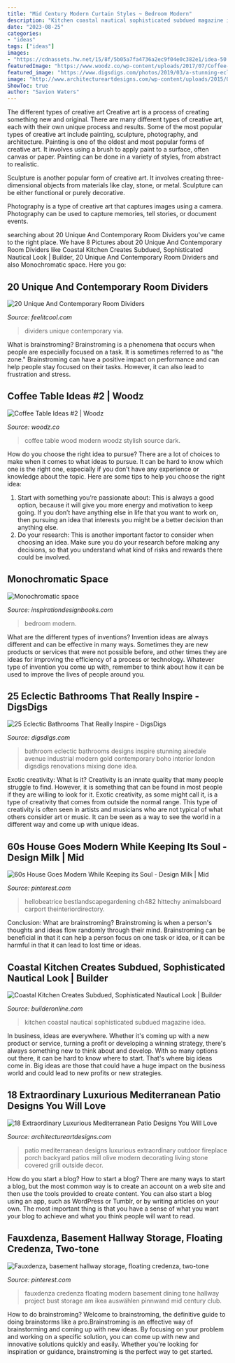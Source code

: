 ```yaml
---
title: "Mid Century Modern Curtain Styles ~ Bedroom Modern"
description: "Kitchen coastal nautical sophisticated subdued magazine idea"
date: "2023-08-25"
categories:
- "ideas"
tags: ["ideas"]
images:
- "https://cdnassets.hw.net/15/8f/5b05a7fa4736a2ec9f04e0c382e1/idea-50.jpg"
featuredImage: "https://www.woodz.co/wp-content/uploads/2017/07/Coffee-Table-2-WOODZ-11.jpg"
featured_image: "https://www.digsdigs.com/photos/2019/03/a-stunning-eclectic-bathroom-mixing-industrial-and-contemporary-bathroom-and-done-in-a-black-white-and-gold-color-scheme.jpg"
image: "http://www.architectureartdesigns.com/wp-content/uploads/2015/03/18-Extraordinary-Luxurious-Mediterranean-Patio-Designs-You-Will-Love-2-630x845.jpg"
ShowToc: true
author: "Savion Waters"
---
```



The different types of creative art
Creative art is a process of creating something new and original. There are many different types of creative art, each with their own unique process and results. Some of the most popular types of creative art include painting, sculpture, photography, and architecture.
Painting is one of the oldest and most popular forms of creative art. It involves using a brush to apply paint to a surface, often canvas or paper. Painting can be done in a variety of styles, from abstract to realistic.

Sculpture is another popular form of creative art. It involves creating three-dimensional objects from materials like clay, stone, or metal. Sculpture can be either functional or purely decorative.

Photography is a type of creative art that captures images using a camera. Photography can be used to capture memories, tell stories, or document events.

	

		
searching about 20 Unique And Contemporary Room Dividers you've came to the right place. We have 8 Pictures about 20 Unique And Contemporary Room Dividers like Coastal Kitchen Creates Subdued, Sophisticated Nautical Look | Builder, 20 Unique And Contemporary Room Dividers and also Monochromatic space. Here you go:
		
    
## 20 Unique And Contemporary Room Dividers

<img loading=lazy src="http://feelitcool.com/wp-content/uploads/2016/09/unique-room-dividers2.jpg" onerror="this.onerror=null;this.src='https://tse3.mm.bing.net/th?id=OIP.Oc8vvRe_B-ttXbs_KZxHzgHaLH&amp;pid=15.1';" alt="20 Unique And Contemporary Room Dividers">

_Source: feelitcool.com_

>dividers unique contemporary via. 

	

What is brainstroming?
Brainstroming is a phenomena that occurs when people are especially focused on a task. It is sometimes referred to as "the zone." Brainstroming can have a positive impact on performance and can help people stay focused on their tasks. However, it can also lead to frustration and stress.

    
## Coffee Table Ideas #2 | Woodz

<img loading=lazy src="https://www.woodz.co/wp-content/uploads/2017/07/Coffee-Table-2-WOODZ-11.jpg" onerror="this.onerror=null;this.src='https://tse1.mm.bing.net/th?id=OIP.y3F0yE6QWCgcDO86C2SH8gHaGb&amp;pid=15.1';" alt="Coffee Table Ideas #2 | Woodz">

_Source: woodz.co_

>coffee table wood modern woodz stylish source dark. 

	

How do you choose the right idea to pursue?
There are a lot of choices to make when it comes to what ideas to pursue. It can be hard to know which one is the right one, especially if you don’t have any experience or knowledge about the topic. Here are some tips to help you choose the right idea: 
1. Start with something you’re passionate about: This is always a good option, because it will give you more energy and motivation to keep going. If you don’t have anything else in life that you want to work on, then pursuing an idea that interests you might be a better decision than anything else. 
2. Do your research: This is another important factor to consider when choosing an idea. Make sure you do your research before making any decisions, so that you understand what kind of risks and rewards there could be involved. 

    
## Monochromatic Space

<img loading=lazy src="https://inspirationdesignbooks.com/blog/wp-content/uploads/2021/03/print-jin-satinwall.jpg" onerror="this.onerror=null;this.src='https://tse1.mm.bing.net/th?id=OIP.MUA-TvJMYA6UnlXWODhnKwHaFj&amp;pid=15.1';" alt="Monochromatic space">

_Source: inspirationdesignbooks.com_

>bedroom modern. 

	

What are the different types of inventions?
Invention ideas are always different and can be effective in many ways. Sometimes they are new products or services that were not possible before, and other times they are ideas for improving the efficiency of a process or technology. Whatever type of invention you come up with, remember to think about how it can be used to improve the lives of people around you.

    
## 25 Eclectic Bathrooms That Really Inspire - DigsDigs

<img loading=lazy src="https://www.digsdigs.com/photos/2019/03/a-stunning-eclectic-bathroom-mixing-industrial-and-contemporary-bathroom-and-done-in-a-black-white-and-gold-color-scheme.jpg" onerror="this.onerror=null;this.src='https://tse2.mm.bing.net/th?id=OIP.ncypvV1RfPsFSglhUA0nzAHaLH&amp;pid=15.1';" alt="25 Eclectic Bathrooms That Really Inspire - DigsDigs">

_Source: digsdigs.com_

>bathroom eclectic bathrooms designs inspire stunning airedale avenue industrial modern gold contemporary boho interior london digsdigs renovations mixing done idea. 

	

Exotic creativity: What is it?
Creativity is an innate quality that many people struggle to find. However, it is something that can be found in most people if they are willing to look for it. Exotic creativity, as some might call it, is a type of creativity that comes from outside the normal range. This type of creativity is often seen in artists and musicians who are not typical of what others consider art or music. It can be seen as a way to see the world in a different way and come up with unique ideas.

    
## 60s House Goes Modern While Keeping Its Soul - Design Milk | Mid

<img loading=lazy src="https://i.pinimg.com/736x/26/7e/0a/267e0ab5035c28ff68dc8ee31705d391.jpg" onerror="this.onerror=null;this.src='https://tse1.mm.bing.net/th?id=OIP.YXdZz2yYu24rkeH1E1BTigHaKW&amp;pid=15.1';" alt="60s House Goes Modern While Keeping its Soul - Design Milk | Mid">

_Source: pinterest.com_

>hellobeatrice bestlandscapegardening ch482 hittechy animalsboard carport theinteriordirectory. 

	

Conclusion:
What are brainstroming? Brainstroming is when a person's thoughts and ideas flow randomly through their mind. Brainstroming can be beneficial in that it can help a person focus on one task or idea, or it can be harmful in that it can lead to lost time or ideas.

    
## Coastal Kitchen Creates Subdued, Sophisticated Nautical Look | Builder

<img loading=lazy src="https://cdnassets.hw.net/15/8f/5b05a7fa4736a2ec9f04e0c382e1/idea-50.jpg" onerror="this.onerror=null;this.src='https://tse1.mm.bing.net/th?id=OIP.hCtl5yxWlLPPzxO0nYWmIQHaE1&amp;pid=15.1';" alt="Coastal Kitchen Creates Subdued, Sophisticated Nautical Look | Builder">

_Source: builderonline.com_

>kitchen coastal nautical sophisticated subdued magazine idea. 

	

In business, ideas are everywhere. Whether it's coming up with a new product or service, turning a profit or developing a winning strategy, there's always something new to think about and develop. With so many options out there, it can be hard to know where to start. That's where big ideas come in. Big ideas are those that could have a huge impact on the business world and could lead to new profits or new strategies.

    
## 18 Extraordinary Luxurious Mediterranean Patio Designs You Will Love

<img loading=lazy src="http://www.architectureartdesigns.com/wp-content/uploads/2015/03/18-Extraordinary-Luxurious-Mediterranean-Patio-Designs-You-Will-Love-2-630x845.jpg" onerror="this.onerror=null;this.src='https://tse1.mm.bing.net/th?id=OIP.Pgw05tIadL6m5EV5PlElDAHaJ7&amp;pid=15.1';" alt="18 Extraordinary Luxurious Mediterranean Patio Designs You Will Love">

_Source: architectureartdesigns.com_

>patio mediterranean designs luxurious extraordinary outdoor fireplace porch backyard patios mill olive modern decorating living stone covered grill outside decor. 

	

How do you start a blog?
How to start a blog? There are many ways to start a blog, but the most common way is to create an account on a web site and then use the tools provided to create content. You can also start a blog using an app, such as WordPress or Tumblr, or by writing articles on your own. The most important thing is that you have a sense of what you want your blog to achieve and what you think people will want to read.

    
## Fauxdenza, Basement Hallway Storage, Floating Credenza, Two-tone

<img loading=lazy src="https://i.pinimg.com/736x/f9/82/f4/f982f409e7b7efdac9172f3d19260c4c.jpg" onerror="this.onerror=null;this.src='https://tse4.mm.bing.net/th?id=OIP.mPkSVWEXMADsHFrkxJcxUwHaK2&amp;pid=15.1';" alt="Fauxdenza, basement hallway storage, floating credenza, two-tone">

_Source: pinterest.com_

>fauxdenza credenza floating modern basement dining tone hallway project bust storage am ikea auswählen pinnwand mid century club. 

	

How to do brainstroming?
Welcome to brainstroming, the definitive guide to doing brainstorms like a pro.Brainstroming is an effective way of brainstorming and coming up with new ideas. By focusing on your problem and working on a specific solution, you can come up with new and innovative solutions quickly and easily. Whether you're looking for inspiration or guidance, brainstroming is the perfect way to get started.

